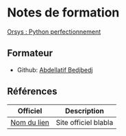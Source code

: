 # Notes de formation

[Orsys : Python perfectionnement](https://www.orsys.fr/formation-python-perfectionnement.html)

## Formateur

* Github: [Abdellatif Bedjbedj](https://abdelbedjbedj.com)

## Références

Officiel | Description
---------|----------
[Nom du lien](https://test.com) | Site officiel blabla

